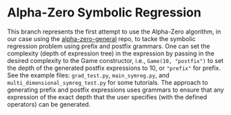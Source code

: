 # Alpha-Zero Symbolic Regression
This branch represents the first attempt to use the Alpha-Zero algorithm, in our case using the [alpha-zero-general](https://github.com/suragnair/alpha-zero-general) repo, to tacke the symbolic regression problem using prefix and postfix grammars. One can set the complexity (depth of expression tree) in the expression by passing in the desired complexity to the Game constructor, i.e., ``Game(10, "postfix")`` to set the depth of the generated postfix expressions to 10, or ``"prefix"`` for prefix. See the example files: ``grad_test.py``, ``main_symreg.py``, and ``multi_dimensional_symreg_test.py`` for some tutorials. 
The approach to generating prefix and postfix expressions uses grammars to ensure that any expression of the exact depth that the user specifies (with the defined operators) can be generated.
